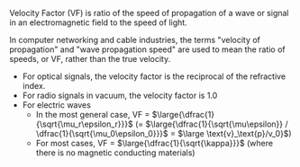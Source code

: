 Velocity Factor (VF) is ratio of the speed of propagation of a wave or signal in an electromagnetic field to the speed of light.

In computer networking and cable industries, the terms "velocity of propagation" and "wave propagation speed" are used to mean the ratio of speeds, or VF, rather than the true velocity.

- For optical signals, the velocity factor is the reciprocal of the refractive index.
- For radio signals in vacuum, the velocity factor is 1.0
- For electric waves
	- In the most general case, VF = $\large{\dfrac{1}{\sqrt{\mu_r\epsilon_r}}}$ (= $\large{\dfrac{1}{\sqrt{\mu\epsilon}} / \dfrac{1}{\sqrt{\mu_0\epsilon_0}}}$ = $\large \text{v}_\text{p}/v_0}$)
	- For most cases, VF = $\large{\dfrac{1}{\sqrt{\kappa}}}$ (where there is no magnetic conducting materials)